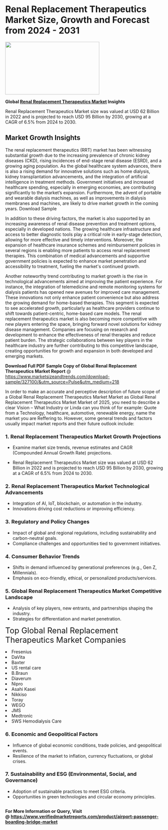 <H1>Renal Replacement Therapeutics Market Size, Growth and Forecast from 2024 - 2031</H1><img class="aligncenter size-medium wp-image-584254" src="https://thirdeyenews.in/wp-content/uploads/2024/09/Global-Market-Research-300x168.jpeg" alt="" width="300" height="168" /><p><strong>Global&nbsp;<a href="https://www.marketsizeandtrends.com/download-sample/327100/&amp;utm_source=Pulse&amp;utm_medium=218">Renal Replacement Therapeutics Market</a> Insights</strong></p><p>Renal Replacement Therapeutics Market size was valued at USD 62 Billion in 2022 and is projected to reach USD 95 Billion by 2030, growing at a CAGR of 6.5% from 2024 to 2030.</p><p><h2>Market Growth Insights</h2> <p>The renal replacement therapeutics (RRT) market has been witnessing substantial growth due to the increasing prevalence of chronic kidney diseases (CKD), rising incidences of end-stage renal disease (ESRD), and a growing aging population. As the global healthcare system advances, there is also a rising demand for innovative solutions such as home dialysis, kidney transplantation advancements, and the integration of artificial intelligence in treatment methods. Government initiatives and increased healthcare spending, especially in emerging economies, are contributing significantly to the market’s expansion. Furthermore, the advent of portable and wearable dialysis machines, as well as improvements in dialysis membranes and machines, are likely to drive market growth in the coming years. Download Sample</p> <p>In addition to these driving factors, the market is also supported by an increasing awareness of renal disease prevention and treatment options, especially in developed nations. The growing healthcare infrastructure and access to better diagnostic tools play a critical role in early-stage detection, allowing for more effective and timely interventions. Moreover, the expansion of healthcare insurance schemes and reimbursement policies in several regions is enabling more patients to access renal replacement therapies. This combination of medical advancements and supportive government policies is expected to enhance market penetration and accessibility to treatment, fueling the market's continued growth.</p> <p>Another noteworthy trend contributing to market growth is the rise in technological advancements aimed at improving the patient experience. For instance, the integration of telemedicine and remote monitoring systems for dialysis patients has opened new avenues for improved care management. These innovations not only enhance patient convenience but also address the growing demand for home-based therapies. This segment is expected to see accelerated growth, particularly as healthcare providers continue to shift towards patient-centric, home-based care models. The renal replacement therapeutics market is also becoming more competitive with new players entering the space, bringing forward novel solutions for kidney disease management. Companies are focusing on research and development to enhance the effectiveness of renal therapies and reduce patient burden. The strategic collaborations between key players in the healthcare industry are further contributing to this competitive landscape, creating opportunities for growth and expansion in both developed and emerging markets.</p> <p></p><p><span class=""><strong>Download Full PDF Sample Copy of Global Renal Replacement Therapeutics Market Report</strong> @ <a href="https://www.marketsizeandtrends.com/download-sample/327100/&amp;utm_source=Pulse&amp;utm_medium=218" target="_blank">https://www.marketsizeandtrends.com/download-sample/327100/&amp;utm_source=Pulse&amp;utm_medium=218</a></span></p><p>In order to make an accurate and perceptive description of future scope of a Global&nbsp;Renal Replacement Therapeutics Market Market as Global&nbsp;Renal Replacement Therapeutics Market Market of 2025, you need to describe a clear Vision &ndash; What Industry or Linda can you think of for example: Quote from a Technology, healthcare, automotive, renewable energy, name the market you are Reffering to. However, some general trends and factors usually impact market reports and their future outlook include:</p><h3>1.&nbsp;<strong>Renal Replacement Therapeutics Market Growth Projections</strong></h3><ul><li>Examine market size trends, revenue estimates and CAGR (Compounded Annual Growth Rate) projections.</li><li><p>Renal Replacement Therapeutics Market size was valued at USD 62 Billion in 2022 and is projected to reach USD 95 Billion by 2030, growing at a CAGR of 6.5% from 2024 to 2030.</p></li></ul><h3>2.&nbsp;<strong>Renal Replacement Therapeutics Market Technological Advancements</strong></h3><ul><li>Integration of AI, IoT, blockchain, or automation in the industry.</li><li>Innovations driving cost reductions or improving efficiency.</li></ul><h3>3.&nbsp;<strong>Regulatory and Policy Changes</strong></h3><ul><li>Impact of global and regional regulations, including sustainability and carbon-neutral goals.</li><li>Compliance challenges and opportunities tied to government initiatives.</li></ul><h3>4.&nbsp;<strong>Consumer Behavior Trends</strong></h3><ul><li>Shifts in demand influenced by generational preferences (e.g., Gen Z, Millennials).</li><li>Emphasis on eco-friendly, ethical, or personalized products/services.</li></ul><h3>5.&nbsp;<strong>Global Renal Replacement Therapeutics Market Competitive Landscape</strong></h3><ul><li>Analysis of key players, new entrants, and partnerships shaping the industry.</li><li>Strategies for differentiation and market penetration.</li></ul><p data-pm-slice="1 1 []"><span style="color: inherit; font-family: inherit; font-size: 25px;">Top Global Renal Replacement Therapeutics Market Companies</span></p><div class="" data-test-id=""><p><li>Fresenius</li><li> DaVita</li><li> Baxter</li><li> US rental care</li><li> B.Braun</li><li> Diaverum</li><li> Nipro</li><li> Asahi Kasei</li><li> Nikkiso</li><li> Toray</li><li> WEGO</li><li> JMS</li><li> Medtronic</li><li> SWS Hemodialysis Care</li></p></div><h3>6.&nbsp;<strong>Economic and Geopolitical Factors</strong></h3><ul><li>Influence of global economic conditions, trade policies, and geopolitical events.</li><li>Resilience of the market to inflation, currency fluctuations, or global crises.</li></ul><h3>7.&nbsp;<strong>Sustainability and ESG (Environmental, Social, and Governance)</strong></h3><ul><li>Adoption of sustainable practices to meet ESG criteria.</li><li>Opportunities in green technologies and circular economy principles.</li></ul><h2><strong style="font-size: 14px;">For More Information or Query, Visit @&nbsp;</strong><a style="background-color: #ffffff; font-size: 14px;" href="https://www.marketsizeandtrends.com/report/renal-replacement-therapeutics-market/" target="_blank">https://www.verifiedmarketreports.com/product/airport-passenger-boarding-bridge-market</a></h2>
